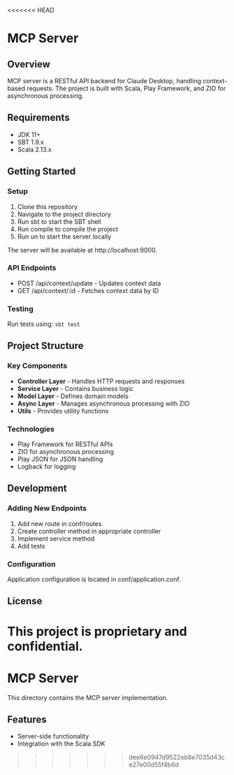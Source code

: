 <<<<<<< HEAD
# MCP Server

## Overview
MCP server is a RESTful API backend for Claude Desktop, handling context-based requests. The project is built with Scala, Play Framework, and ZIO for asynchronous processing.

## Requirements
- JDK 11+
- SBT 1.9.x
- Scala 2.13.x

## Getting Started

### Setup
1. Clone this repository
2. Navigate to the project directory
3. Run sbt to start the SBT shell
4. Run compile to compile the project
5. Run un to start the server locally

The server will be available at http://localhost:9000.

### API Endpoints
- POST /api/context/update - Updates context data
- GET /api/context/:id - Fetches context data by ID

### Testing
Run tests using:
`
sbt test
`

## Project Structure

### Key Components
- **Controller Layer** - Handles HTTP requests and responses
- **Service Layer** - Contains business logic
- **Model Layer** - Defines domain models
- **Async Layer** - Manages asynchronous processing with ZIO
- **Utils** - Provides utility functions

### Technologies
- Play Framework for RESTful APIs
- ZIO for asynchronous processing
- Play JSON for JSON handling
- Logback for logging

## Development

### Adding New Endpoints
1. Add new route in conf/routes
2. Create controller method in appropriate controller
3. Implement service method
4. Add tests

### Configuration
Application configuration is located in conf/application.conf.

## License
This project is proprietary and confidential.
=======
# MCP Server

This directory contains the MCP server implementation.

## Features

- Server-side functionality
- Integration with the Scala SDK
>>>>>>> dee6e0947d9522eb8e7035d43ce27e00d55f4b6d
